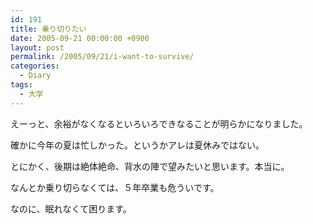 ```yaml
---
id: 191
title: 乗り切りたい
date: 2005-09-21 00:00:00 +0900
layout: post
permalink: /2005/09/21/i-want-to-survive/
categories:
  - Diary
tags:
  - 大学
---
```

えーっと、余裕がなくなるといろいろできなることが明らかになりました。
  
確かに今年の夏は忙しかった。というかアレは夏休みではない。

とにかく、後期は絶体絶命、背水の陣で望みたいと思います。本当に。
  
なんとか乗り切らなくては、５年卒業も危ういです。

なのに、眠れなくて困ります。
